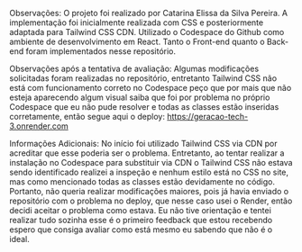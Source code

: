 Observações: O projeto foi realizado por Catarina Elissa da Silva Pereira. A implementação foi inicialmente realizada com CSS e posteriormente adaptada para Tailwind CSS CDN. Utilizado o Codespace do Github como ambiente de desenvolvimento em React. Tanto o Front-end quanto o Back-end foram implementados nesse repositório.

Observações após a tentativa de avaliação: Algumas modificações solicitadas foram realizadas no repositório, entretanto Tailwind CSS não está com funcionamento correto no Codespace peço que por mais que não esteja aparecendo algum visual saiba que foi por problema no próprio Codespace que eu não pude resolver e todas as classes estão inseridas corretamente, então segue aqui o deploy: https://geracao-tech-3.onrender.com

Informações Adicionais: No início foi utilizado Tailwind CSS via CDN por acreditar que esse poderia ser o problema. Entretanto, ao tentar realizar a instalação no Codespace para substituir via CDN o Tailwind CSS não estava sendo identificado realizei a inspeção e nenhum estilo está no CSS no site, mas como mencionado todas as classes estão devidamente no código. Portanto, não queria realizar modificações maiores, pois já havia enviado o repositório com o problema no deploy, que nesse caso usei o Render, então decidi aceitar o problema como estava. Eu não tive orientação e tentei realizar tudo sozinha esse é o primeiro feedback que estou recebendo espero que consiga avaliar como está mesmo eu sabendo que não é o ideal.
